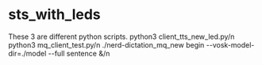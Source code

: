 # sts_with_leds
These 3 are different python scripts.
python3 client_tts_new_led.py/n
python3 mq_client_test.py/n
./nerd-dictation_mq_new begin --vosk-model-dir=./model --full sentence &/n
